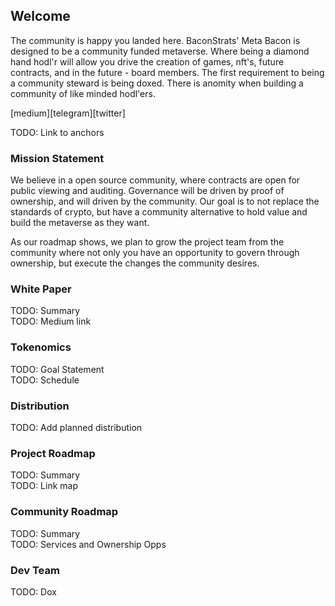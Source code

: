 ## Welcome
The community is happy you landed here. BaconStrats' Meta Bacon is designed to be a community funded metaverse.  Where being a diamond hand hodl'r will allow you drive the creation of games, nft's, future contracts, and in the future - board members.  The first requirement to being a community steward is being doxed.  There is anomity when building a community of like minded hodl'ers. 

[medium][telegram][twitter]
 
TODO: Link to anchors

### Mission Statement

We believe in a open source community, where contracts are open for public viewing and auditing.  Governance will be driven by proof of ownership, and will driven by the community. Our goal is to not replace the standards of crypto, but have a community alternative to hold value and build the metaverse as they want.  

As our roadmap shows, we plan to grow the project team from the community where not only you have an opportunity to govern through ownership, but execute the changes the community desires. 

### White Paper

TODO: Summary  
TODO: Medium link

### Tokenomics

TODO: Goal Statement  
TODO: Schedule

### Distribution

TODO: Add planned distribution

### Project Roadmap

TODO: Summary  
TODO: Link map

### Community Roadmap

TODO: Summary  
TODO: Services and Ownership Opps

### Dev Team

TODO: Dox